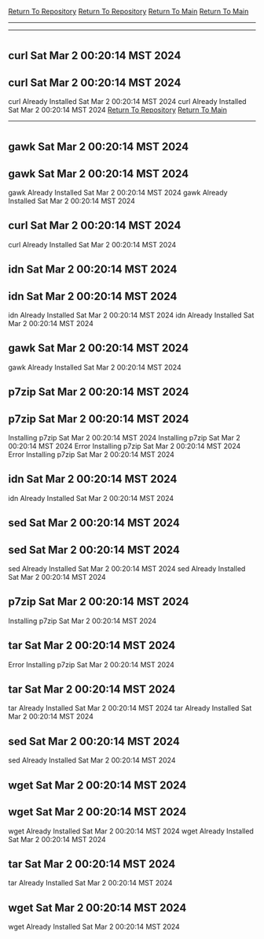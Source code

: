 [Return To Repository](https://github.com/DigitalWarrior/piholeparser/)
[Return To Repository](https://github.com/DigitalWarrior/piholeparser/)
[Return To Main](https://github.com/DigitalWarrior/piholeparser/blob/master/RecentRunLogs/Mainlog.md)
[Return To Main](https://github.com/DigitalWarrior/piholeparser/blob/master/RecentRunLogs/Mainlog.md)
____________________________________
____________________________________
# 
# 
## curl Sat Mar  2 00:20:14 MST 2024
## curl Sat Mar  2 00:20:14 MST 2024
curl Already Installed Sat Mar  2 00:20:14 MST 2024
curl Already Installed Sat Mar  2 00:20:14 MST 2024
[Return To Repository](https://github.com/DigitalWarrior/piholeparser/)
[Return To Main](https://github.com/DigitalWarrior/piholeparser/blob/master/RecentRunLogs/Mainlog.md)
____________________________________
# 
## gawk Sat Mar  2 00:20:14 MST 2024
## gawk Sat Mar  2 00:20:14 MST 2024
gawk Already Installed Sat Mar  2 00:20:14 MST 2024
gawk Already Installed Sat Mar  2 00:20:14 MST 2024
## curl Sat Mar  2 00:20:14 MST 2024
curl Already Installed Sat Mar  2 00:20:14 MST 2024
## idn Sat Mar  2 00:20:14 MST 2024
## idn Sat Mar  2 00:20:14 MST 2024
idn Already Installed Sat Mar  2 00:20:14 MST 2024
idn Already Installed Sat Mar  2 00:20:14 MST 2024
## gawk Sat Mar  2 00:20:14 MST 2024
gawk Already Installed Sat Mar  2 00:20:14 MST 2024
## p7zip Sat Mar  2 00:20:14 MST 2024
## p7zip Sat Mar  2 00:20:14 MST 2024
Installing p7zip Sat Mar  2 00:20:14 MST 2024
Installing p7zip Sat Mar  2 00:20:14 MST 2024
Error Installing p7zip Sat Mar  2 00:20:14 MST 2024
Error Installing p7zip Sat Mar  2 00:20:14 MST 2024
## idn Sat Mar  2 00:20:14 MST 2024
idn Already Installed Sat Mar  2 00:20:14 MST 2024
## sed Sat Mar  2 00:20:14 MST 2024
## sed Sat Mar  2 00:20:14 MST 2024
sed Already Installed Sat Mar  2 00:20:14 MST 2024
sed Already Installed Sat Mar  2 00:20:14 MST 2024
## p7zip Sat Mar  2 00:20:14 MST 2024
Installing p7zip Sat Mar  2 00:20:14 MST 2024
## tar Sat Mar  2 00:20:14 MST 2024
Error Installing p7zip Sat Mar  2 00:20:14 MST 2024
## tar Sat Mar  2 00:20:14 MST 2024
tar Already Installed Sat Mar  2 00:20:14 MST 2024
tar Already Installed Sat Mar  2 00:20:14 MST 2024
## sed Sat Mar  2 00:20:14 MST 2024
sed Already Installed Sat Mar  2 00:20:14 MST 2024
## wget Sat Mar  2 00:20:14 MST 2024
## wget Sat Mar  2 00:20:14 MST 2024
wget Already Installed Sat Mar  2 00:20:14 MST 2024
wget Already Installed Sat Mar  2 00:20:14 MST 2024
## tar Sat Mar  2 00:20:14 MST 2024
tar Already Installed Sat Mar  2 00:20:14 MST 2024
## wget Sat Mar  2 00:20:14 MST 2024
wget Already Installed Sat Mar  2 00:20:14 MST 2024
